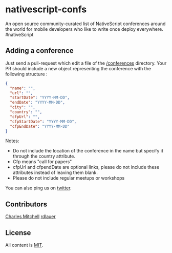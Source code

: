 # nativescript-confs

An open source community-curated list of NativeScript conferences around the world for mobile developers who like to write once deploy everywhere. #nativeScript

Adding a conference
-------------------

Just send a pull-request which edit a file of the [/conferences](https://github.com/mobilehackersio/nativescript-confs/tree/master/conferences) directory. Your PR should include a new object representing the conference with the following structure :

```json
{
  "name": "",
  "url": "",
  "startDate": "YYYY-MM-DD",
  "endDate": "YYYY-MM-DD",
  "city": "",
  "country": "",
  "cfpUrl": "",
  "cfpStartDate": "YYYY-MM-DD",
  "cfpEndDate": "YYYY-MM-DD"
}
```

Notes: 
- Do not include the location of the conference in the name but specify it through the country attribute.
- Cfp means "call for papers"
- cfpUrl and cfpendDate are optional links, please do not include these attributes instead of leaving them blank.
- Please do not include regular meetups or workshops

You can also ping us on [twitter](https://twitter.com/mobilehackersio).


Contributors
-------------------
[Charles Mitchell](https://github.com/chuckmitchell)
[rdlauer](https://github.com/rdlauer)


License
-------

All content is [MIT](https://github.com/mobilehackersio/nativescript-confs/blob/master/LICENSE).
